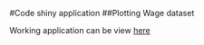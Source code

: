 #Code shiny application 
##Plotting Wage dataset

Working application can be view [here](https://denitram.shinyapps.io/shiny_test)
